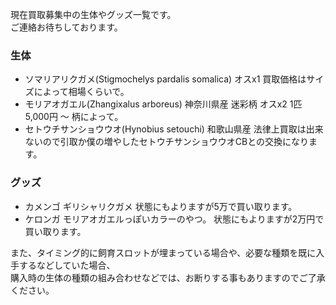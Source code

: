 ---
---

現在買取募集中の生体やグッズ一覧です。  
ご連絡お待ちしております。

### 生体

* ソマリアリクガメ(Stigmochelys pardalis somalica) オスx1 買取価格はサイズによって相場くらいで。
* モリアオガエル(Zhangixalus arboreus) 神奈川県産 迷彩柄 オスx2 1匹 5,000円 〜 柄によって。
* セトウチサンショウウオ(Hynobius setouchi) 和歌山県産 法律上買取は出来ないので引取か僕の増やしたセトウチサンショウウオCBとの交換になります。

### グッズ

* カメンゴ ギリシャリクガメ 状態にもよりますが5万で買い取ります。
* ケロンガ モリアオガエルっぽいカラーのやつ。 状態にもよりますが2万円で買い取ります。

また、タイミング的に飼育スロットが埋まっている場合や、必要な種類を既に入手するなどしていた場合、  
購入時の生体の種類の組み合わせなどでは、お断りする事もありますのでご了承ください。  
